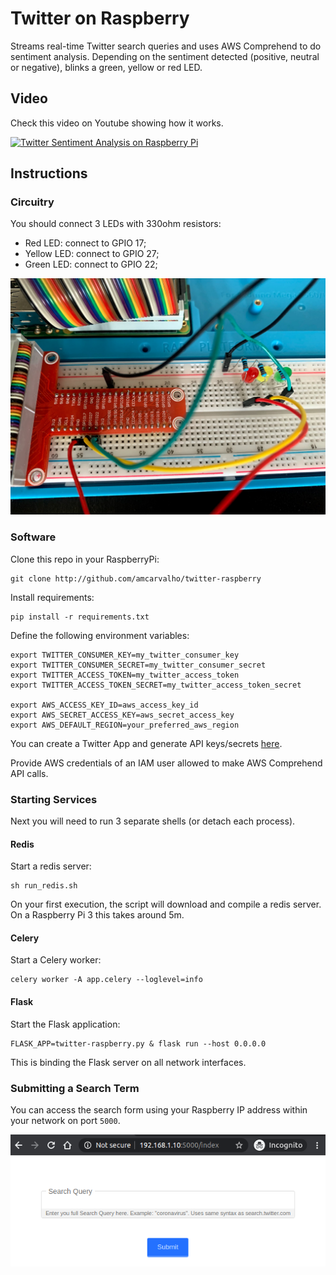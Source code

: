 # Twitter on Raspberry
Streams real-time Twitter search queries and uses AWS Comprehend to do
sentiment analysis. Depending on the sentiment detected (positive, neutral
or negative), blinks a green, yellow or red LED.

## Video
Check this video on Youtube showing how it works.

[![Twitter Sentiment Analysis on Raspberry Pi](https://img.youtube.com/vi/gDkni4cXA0s/0.jpg)](https://youtu.be/gDkni4cXA0s) 

## Instructions

### Circuitry
You should connect 3 LEDs with 330ohm resistors:
* Red LED: connect to GPIO 17;
* Yellow LED: connect to GPIO 27;
* Green LED: connect to GPIO 22;

![Circuit](app/static/images/circuit.jpg)

### Software

Clone this repo in your RaspberryPi:
```
git clone http://github.com/amcarvalho/twitter-raspberry
```

Install requirements:
```
pip install -r requirements.txt
```

Define the following environment variables:
```
export TWITTER_CONSUMER_KEY=my_twitter_consumer_key
export TWITTER_CONSUMER_SECRET=my_twitter_consumer_secret
export TWITTER_ACCESS_TOKEN=my_twitter_access_token
export TWITTER_ACCESS_TOKEN_SECRET=my_twitter_access_token_secret

export AWS_ACCESS_KEY_ID=aws_access_key_id
export AWS_SECRET_ACCESS_KEY=aws_secret_access_key
export AWS_DEFAULT_REGION=your_preferred_aws_region
```
You can create a Twitter App and generate API keys/secrets
[here](https://developer.twitter.com/en/apps/).

Provide AWS credentials of an IAM user allowed to make AWS Comprehend API calls.

### Starting Services
Next you will need to run 3 separate shells (or detach each process).

#### Redis
Start a redis server:
```
sh run_redis.sh
```
On your first execution, the script will download and compile a redis server.
On a Raspberry Pi 3 this takes around 5m.

#### Celery
Start a Celery worker:
```
celery worker -A app.celery --loglevel=info
```

#### Flask
Start the Flask application:
```
FLASK_APP=twitter-raspberry.py & flask run --host 0.0.0.0
```
This is binding the Flask server on all network interfaces.

### Submitting a Search Term
You can access the search form using your Raspberry IP address within your network
on port `5000`.

![Submit Form](app/static/images/submit-form.png)

